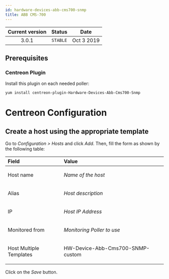 ```yaml
---
id: hardware-devices-abb-cms700-snmp
title: ABB CMS-700
---
```


| Current version | Status | Date |
| :-: | :-: | :-: |
| 3.0.1 | `STABLE` | Oct  3 2019 |

## Prerequisites
### Centreon Plugin
Install this plugin on each needed poller:

    yum install centreon-plugin-Hardware-Devices-Abb-Cms700-Snmp

# Centreon Configuration
## Create a host using the appropriate template
Go to *Configuration &gt; Hosts* and click *Add*. Then, fill the form as
shown by the following table:

<table>
<colgroup>
<col width="35%" />
<col width="64%" />
</colgroup>
<thead>
<tr class="header">
<th align="left">Field</th>
<th align="left">Value</th>
</tr>
</thead>
<tbody>
<tr class="odd">
<td align="left"><p>Host name</p></td>
<td align="left"><p><em>Name of the host</em></p></td>
</tr>
<tr class="even">
<td align="left"><p>Alias</p></td>
<td align="left"><p><em>Host description</em></p></td>
</tr>
<tr class="odd">
<td align="left"><p>IP</p></td>
<td align="left"><p><em>Host IP Address</em></p></td>
</tr>
<tr class="even">
<td align="left"><p>Monitored from</p></td>
<td align="left"><p><em>Monitoring Poller to use</em></p></td>
</tr>
<tr class="odd">
<td align="left"><p>Host Multiple Templates</p></td>
<td align="left"><p>HW-Device-Abb-Cms700-SNMP-custom</p></td>
</tr>
</tbody>
</table>

Click on the *Save* button.

